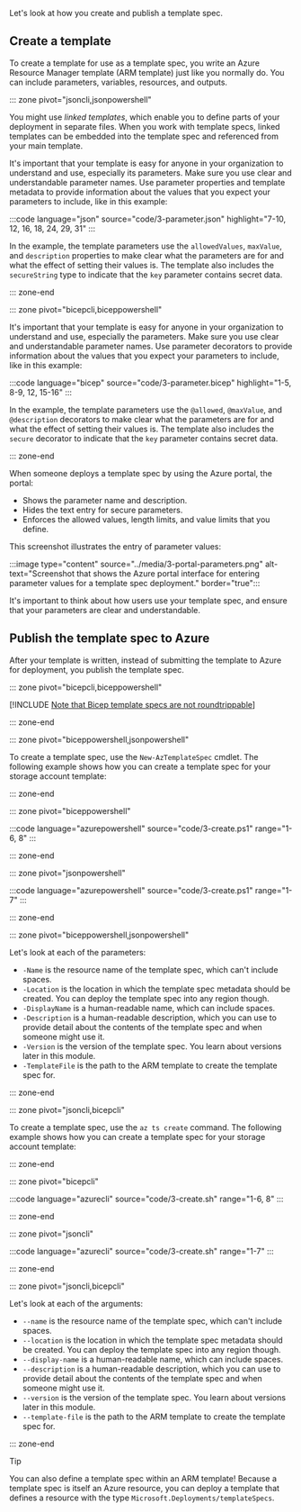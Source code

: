 Let's look at how you create and publish a template spec.

## Create a template

To create a template for use as a template spec, you write an Azure Resource Manager template (ARM template) just like you normally do. You can include parameters, variables, resources, and outputs.

::: zone pivot="jsoncli,jsonpowershell"

You might use _linked templates_, which enable you to define parts of your deployment in separate files. When you work with template specs, linked templates can be embedded into the template spec and referenced from your main template.

It's important that your template is easy for anyone in your organization to understand and use, especially its parameters. Make sure you use clear and understandable parameter names. Use parameter properties and template metadata to provide information about the values that you expect your parameters to include, like in this example:

:::code language="json" source="code/3-parameter.json" highlight="7-10, 12, 16, 18, 24, 29, 31" :::

In the example, the template parameters use the `allowedValues`, `maxValue`, and `description` properties to make clear what the parameters are for and what the effect of setting their values is. The template also includes the `secureString` type to indicate that the `key` parameter contains secret data.

::: zone-end

::: zone pivot="bicepcli,biceppowershell"

It's important that your template is easy for anyone in your organization to understand and use, especially the parameters. Make sure you use clear and understandable parameter names. Use parameter decorators to provide information about the values that you expect your parameters to include, like in this example:

:::code language="bicep" source="code/3-parameter.bicep" highlight="1-5, 8-9, 12, 15-16" :::

In the example, the template parameters use the `@allowed`, `@maxValue`, and `@description` decorators to make clear what the parameters are for and what the effect of setting their values is. The template also includes the `secure` decorator to indicate that the `key` parameter contains secret data.

::: zone-end

When someone deploys a template spec by using the Azure portal, the portal:

- Shows the parameter name and description.
- Hides the text entry for secure parameters.
- Enforces the allowed values, length limits, and value limits that you define.

This screenshot illustrates the entry of parameter values:

:::image type="content" source="../media/3-portal-parameters.png" alt-text="Screenshot that shows the Azure portal interface for entering parameter values for a template spec deployment." border="true":::

It's important to think about how users use your template spec, and ensure that your parameters are clear and understandable.

## Publish the template spec to Azure

After your template is written, instead of submitting the template to Azure for deployment, you publish the template spec.

::: zone pivot="bicepcli,biceppowershell"

[!INCLUDE [Note that Bicep template specs are not roundtrippable](./code/note-bicep-roundtrip.md)]

::: zone-end

::: zone pivot="biceppowershell,jsonpowershell"

To create a template spec, use the `New-AzTemplateSpec` cmdlet. The following example shows how you can create a template spec for your storage account template:

::: zone-end

::: zone pivot="biceppowershell"

:::code language="azurepowershell" source="code/3-create.ps1" range="1-6, 8" :::

::: zone-end

::: zone pivot="jsonpowershell"

:::code language="azurepowershell" source="code/3-create.ps1" range="1-7" :::

::: zone-end

::: zone pivot="biceppowershell,jsonpowershell"

Let's look at each of the parameters:

- `-Name` is the resource name of the template spec, which can't include spaces.
- `-Location` is the location in which the template spec metadata should be created. You can deploy the template spec into any region though.
- `-DisplayName` is a human-readable name, which can include spaces.
- `-Description` is a human-readable description, which you can use to provide detail about the contents of the template spec and when someone might use it.
- `-Version` is the version of the template spec. You learn about versions later in this module.
- `-TemplateFile` is the path to the ARM template to create the template spec for.

::: zone-end

::: zone pivot="jsoncli,bicepcli"

To create a template spec, use the `az ts create` command. The following example shows how you can create a template spec for your storage account template:

::: zone-end

::: zone pivot="bicepcli"

:::code language="azurecli" source="code/3-create.sh" range="1-6, 8" :::

::: zone-end

::: zone pivot="jsoncli"

:::code language="azurecli" source="code/3-create.sh" range="1-7" :::

::: zone-end

::: zone pivot="jsoncli,bicepcli"

Let's look at each of the arguments:

- `--name` is the resource name of the template spec, which can't include spaces.
- `--location` is the location in which the template spec metadata should be created. You can deploy the template spec into any region though.
- `--display-name` is a human-readable name, which can include spaces.
- `--description` is a human-readable description, which you can use to provide detail about the contents of the template spec and when someone might use it.
- `--version` is the version of the template spec. You learn about versions later in this module.
- `--template-file` is the path to the ARM template to create the template spec for.

::: zone-end

> [!TIP]
> You can also define a template spec within an ARM template! Because a template spec is itself an Azure resource, you can deploy a template that defines a resource with the type `Microsoft.Deployments/templateSpecs`.
